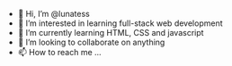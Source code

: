 - 👋 Hi, I’m @lunatess
- 👀 I’m interested in learning full-stack web development
- 🌱 I’m currently learning HTML, CSS and javascript
- 💞️ I’m looking to collaborate on anything
- 📫 How to reach me ...

<!---
lunatess/lunatess is a ✨ special ✨ repository because its `README.md` (this file) appears on your GitHub profile.
You can click the Preview link to take a look at your changes.
--->
